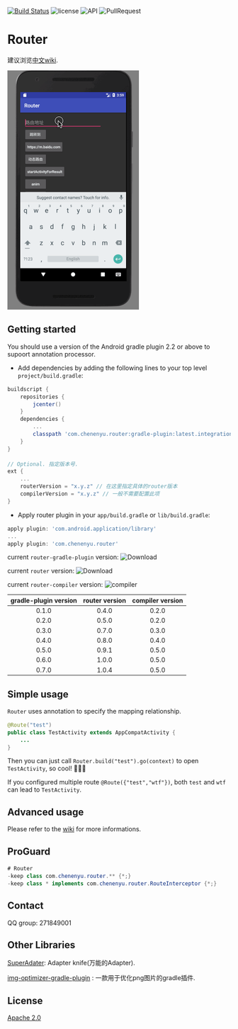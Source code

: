 [![Build Status](https://travis-ci.org/chenenyu/Router.svg?branch=master)](https://travis-ci.org/chenenyu/Router) ![license](https://img.shields.io/badge/license-Apache%202-yellow.svg) ![API](https://img.shields.io/badge/API-9%2B-orange.svg) ![PullRequest](https://img.shields.io/badge/PRs-welcome-brightgreen.svg) 

# Router

建议浏览[中文wiki](https://github.com/chenenyu/Router/wiki).

![screenshot](static/screenshot.gif)

## Getting started

You should use a version of the Android gradle plugin 2.2 or above to supoort annotation processor. 

*  Add dependencies by adding the following lines to your top level `project/build.gradle`:  

```Groovy
buildscript {
    repositories {
        jcenter()
    }
    dependencies {
    	...
        classpath 'com.chenenyu.router:gradle-plugin:latest.integration'
    }
}

// Optional. 指定版本号.
ext {
    ...
    routerVersion = "x.y.z" // 在这里指定具体的router版本
    compilerVersion = "x.y.z" // 一般不需要配置此项
}
```

* Apply router plugin in your `app/build.gradle` or `lib/build.gradle`:  

```  Groovy
apply plugin: 'com.android.application/library'
...
apply plugin: 'com.chenenyu.router'
```

current `router-gradle-plugin` version: ![Download](https://api.bintray.com/packages/chenenyu/maven/router-gradle-plugin/images/download.svg)

current `router` version: ![Download](https://api.bintray.com/packages/chenenyu/maven/router/images/download.svg)

current `router-compiler` version: ![compiler](https://api.bintray.com/packages/chenenyu/maven/router-compiler/images/download.svg)  

| gradle-plugin version | router version | compiler version |
| :-------------------: | :------------: | :--------------: |
|         0.1.0         |     0.4.0      |      0.2.0       |
|         0.2.0         |     0.5.0      |      0.2.0       |
|         0.3.0         |     0.7.0      |      0.3.0       |
|         0.4.0         |     0.8.0      |      0.4.0       |
|         0.5.0         |     0.9.1      |      0.5.0       |
|         0.6.0         |     1.0.0      |      0.5.0       |
|         0.7.0         |     1.0.4      |      0.5.0       |

## Simple usage

`Router` uses annotation to specify the mapping relationship.

```java
@Route("test")
public class TestActivity extends AppCompatActivity {
	...
}
```

Then you can just call `Router.build("test").go(context)` to open `TestActivity`, so cool! ​:clap:​​:clap:​​:clap:​

If you configured multiple route `@Route({"test","wtf"})`, both `test` and `wtf` can lead to `TestActivity`.

## Advanced usage

Please refer to the [wiki](https://github.com/chenenyu/Router/wiki) for more informations.

## ProGuard

```Java
# Router
-keep class com.chenenyu.router.** {*;}
-keep class * implements com.chenenyu.router.RouteInterceptor {*;}
```

## Contact

QQ group: 271849001

## Other Libraries

[SuperAdater](https://github.com/byteam/SuperAdapter): Adapter knife(万能的Adapter).

[img-optimizer-gradle-plugin](https://github.com/chenenyu/img-optimizer-gradle-plugin)
: 一款用于优化png图片的gradle插件.

## License

[Apache 2.0](https://github.com/chenenyu/Router/blob/master/LICENSE)